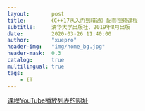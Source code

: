 ```yaml
---
layout:       post
title:        《C++17从入门到精通》配套视频课程
subtitle:     清华大学出版社，2019年8月出版
date:         2020-03-26 11:40:00
author:       "xuepro"
header-img:   "img/home_bg.jpg"
header-mask:  0.3
catalog:      true
multilingual: true
tags:
    - IT    
---  
```


[课程YouTube播放列表的网址](https://www.youtube.com/watch?v=2u0novra27w&list=PLBijWKRKPQMKB_JtUiXnKnCsM6s6qHWXG)
